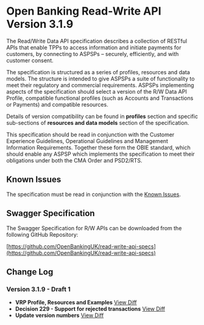# Open Banking Read-Write API Version 3.1.9

The Read/Write Data API specification describes a collection of RESTful APIs that enable TPPs to access information and initiate payments for customers, by connecting to ASPSPs – securely, efficiently, and with customer consent.

The specification is structured as a series of profiles, resources and data models. The structure is intended to give ASPSPs a suite of functionality to meet their regulatory and commercial requirements. ASPSPs implementing aspects of the specification should select a version of the R/W Data API Profile, compatible functional profiles (such as Accounts and Transactions or Payments) and compatible resources.

Details of version compatibility can be found in **profiles** section and specific sub-sections of **resources and data models** section of the specification.

This specification should be read in conjunction with the Customer Experience Guidelines, Operational Guidelines and Management Information Requirements. Together these form the OBIE standard, which should enable any ASPSP which implements the specification to meet their obligations under both the CMA Order and PSD2/RTS.

## Known Issues

The specification must be read in conjunction with the [Known Issues](https://openbanking.atlassian.net/wiki/spaces/DZ/pages/47546479/Known+Specification+Issues).

## Swagger Specification

The Swagger Specification for R/W APIs can be downloaded from the following GitHub Repository:

[https://github.com/OpenBankingUK/read-write-api-specs](https://github.com/OpenBankingUK/read-write-api-specs)

## Change Log

### Version 3.1.9 - Draft 1
- __VRP Profile, Resources and Examples__ [View Diff](https://github.com/OpenBankingUK/read-write-api-docs-pub/commit/4b733a8db96feb1fed65e50d8d6be1ba09522194)
- __Decision 229 - Support for rejected transactions__ [View Diff](https://github.com/OpenBankingUK/read-write-api-docs-pub/commit/d2a34d014f4240b2b8e44c7b6b8001079551dd4c)
- __Update version numbers__ [View Diff](https://github.com/OpenBankingUK/read-write-api-docs-pub/commit/3c520048ae587ce859247c8049e9baaa3033e299)
